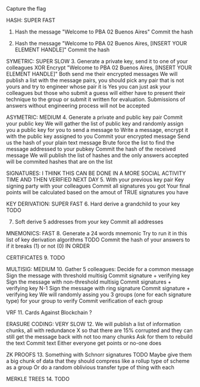 Capture the flag

HASH: SUPER FAST

1. Hash the message "Welcome to PBA 02 Buenos Aires"
   Commit the hash

2. Hash the message "Welcome to PBA 02 Buenos Aires, [INSERT YOUR ELEMENT HANDLE]"
   Commit the hash

SYMETRIC: SUPER SLOW 3. Generate a private key, send it to one of your colleagues
XOR Encrypt "Welcome to PBA 02 Buenos Aires, [INSERT YOUR ELEMENT HANDLE]"
Both send me their encrypted messages
We will publish a list with the message pairs, you should pick any pair that is not yours and try to engineer whose pair it is
Yes you can just ask your colleagues but those who submit a guess will either have to present their technique to the group or submit it written for evaluation. Submissions of answers without engineering process will not be accepted

ASYMETRIC: MEDIUM 4. Generate a private and public key pair
Commit your public key
We will gather the list of public key and randomly assign you a public key for you to send a message to
Write a message, encrypt it with the public key assigned to you
Commit your encrypted message
Send us the hash of your plain text message
Brute force the list to find the message addressed to your pubkey
Commit the hash of the received message
We will publish the list of hashes and the only answers accepted will be commited hashes that are on the list

SIGNATURES: I THINK THIS CAN BE DONE IN A MORE SOCIAL ACTIVITY TIME AND THEN VERIFIED NEXT DAY 5. With your previous key pair
Key signing party with your colleagues
Commit all signatures you got
Your final points will be calculated based on the amout of TRUE signatures you have

KEY DERIVATION: SUPER FAST 6. Hard derive a grandchild to your key TODO

7. Soft derive 5 addresses from your key
   Commit all addresses

MNEMONICS: FAST 8. Generate a 24 words mnemonic
Try to run it in this list of key derivation algorithms TODO
Commit the hash of your answers to if it breaks (1) or not (0) IN ORDER

CERTIFICATES 9. TODO

MULTISIG: MEDIUM 10. Gather 5 colleagues:
Decide for a common message
Sign the message with threshold multisig
Commit signature + verifying key
Sign the message with non-threshold multisig
Commit signatures + verifying key
N-1 Sign the message with ring signature
Commit signature + verifying key
We will randomly assing you 3 groups (one for each signature type) for your group to verify
Commit verification of each group

VRF 11. Cards Against Blockchain ?

ERASURE CODING: VERY SLOW 12. We will publish a list of information chunks, all with redundance X so that there are 15% corrupted and they can still get the message back with not too many chunks
Ask for them to rebuild the text
Commit text
Either everyone get points or no-one does

ZK PROOFS 13. Something with Schnorr signatures TODO
Maybe give them a big chunk of data that they should compress like a rollup type of scheme as a group
Or do a random oblivious transfer type of thing with each

MERKLE TREES 14. TODO
